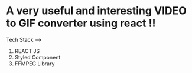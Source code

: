 # A very useful and interesting VIDEO to GIF converter using react !!

Tech Stack -->
1. REACT JS
2. Styled Component
3. FFMPEG Library